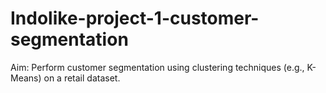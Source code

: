 # Indolike-project-1-customer-segmentation
Aim: Perform customer segmentation using clustering techniques (e.g., K-Means) on a retail dataset.
